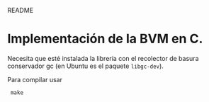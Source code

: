 README

# Implementación de la BVM en C.

Necesita que esté instalada la librería con el recolector de basura conservador gc
 (en Ubuntu es el paquete `libgc-dev`).

Para compilar usar
```code
 make
```
